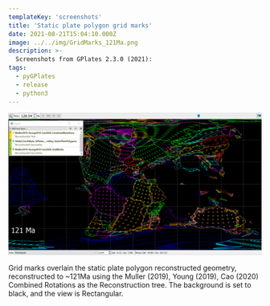 ```yaml
---
templateKey: 'screenshots'
title: 'Static plate polygon grid marks'
date: 2021-08-21T15:04:10.000Z
image: ../../img/GridMarks_121Ma.png
description: >-
  Screenshots from GPlates 2.3.0 (2021):
tags:
  - pyGPlates
  - release
  - python3
---
```

![Static plate polygon grid marks](../../img/GridMarks_121Ma.png)

Grid marks overlain the static plate polygon reconstructed geometry, reconstructed to ~121Ma using the Muller (2019), Young (2019), Cao (2020) Combined Rotations as the Reconstruction tree. The background is set to black, and the view is Rectangular. 
